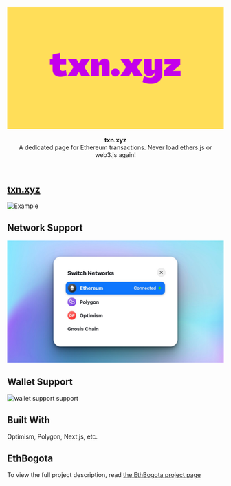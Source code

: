 <p align="center">
  <img src="./apps/next/public/images/wordmark.png" title="Wordmark" width=600/>
</p>
<p align="center">
  <b>
    txn.xyz
  </b>
  <br/>
  A dedicated page for Ethereum transactions. Never load ethers.js or web3.js again!
</i>
</p>

<br/>

## [txn.xyz](https://txn.xyz)

  <img src="https://www.txn.xyz/images/screenshot-v0.jpg" title="Example"/>

## Network Support

<img src="./apps/next/public/images/networks.jpg" title="network support" />

## Wallet Support

<img src="https://i.imgur.com/IKfrIqW.png" title="wallet support support" />

## Built With

Optimism, Polygon, Next.js, etc.

## EthBogota

To view the full project description, read [the EthBogota project page](https://ethglobal.com/showcase/txn-xyz-knbjw)
